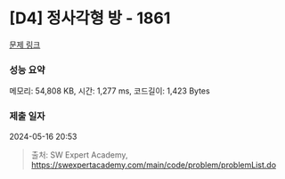 # [D4] 정사각형 방 - 1861 

[문제 링크](https://swexpertacademy.com/main/code/problem/problemDetail.do?contestProbId=AV5LtJYKDzsDFAXc) 

### 성능 요약

메모리: 54,808 KB, 시간: 1,277 ms, 코드길이: 1,423 Bytes

### 제출 일자

2024-05-16 20:53



> 출처: SW Expert Academy, https://swexpertacademy.com/main/code/problem/problemList.do